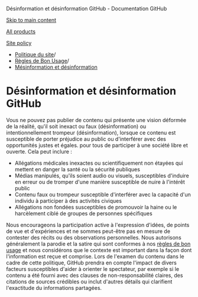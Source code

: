 Désinformation et désinformation GitHub - Documentation GitHub

[Skip to main content](#main-content)

[All products](/fr)

[Site policy](/site-policy)

* [Politique du site](/fr/site-policy)/
* [Règles de Bon Usage](/fr/site-policy/acceptable-use-policies)/
* [Mésinformation et désinformation](/fr/site-policy/acceptable-use-policies/github-misinformation-and-disinformation)

Désinformation et désinformation GitHub
==========

Vous ne pouvez pas publier de contenu qui présente une vision déformée de la réalité, qu'il soit inexact ou faux (désinformation) ou intentionnellement trompeur (désinformation), lorsque ce contenu est susceptible de porter préjudice au public ou d'interférer avec des opportunités justes et égales. pour tous de participer à une société libre et ouverte. Cela peut inclure :

* Allégations médicales inexactes ou scientifiquement non étayées qui mettent en danger la santé ou la sécurité publiques
* Médias manipulés, qu'ils soient audio ou visuels, susceptibles d'induire en erreur ou de tromper d'une manière susceptible de nuire à l'intérêt public
* Contenu faux ou trompeur susceptible d'interférer avec la capacité d'un individu à participer à des activités civiques
* Allégations non fondées susceptibles de promouvoir la haine ou le harcèlement ciblé de groupes de personnes spécifiques

Nous encourageons la participation active à l'expression d'idées, de points de vue et d'expériences et ne sommes peut-être pas en mesure de contester des récits ou des observations personnelles. Nous autorisons généralement la parodie et la satire qui sont conformes à nos [règles de bon usage](/fr/site-policy/acceptable-use-policies/github-acceptable-use-policies) et nous considérons que le contexte est important dans la façon dont l'information est reçue et comprise. Lors de l'examen du contenu dans le cadre de cette politique, GitHub prendra en compte l'impact de divers facteurs susceptibles d'aider à orienter le spectateur, par exemple si le contenu a été fourni avec des clauses de non-responsabilité claires, des citations de sources crédibles ou inclut d'autres détails qui clarifient l'exactitude du informations partagées.
